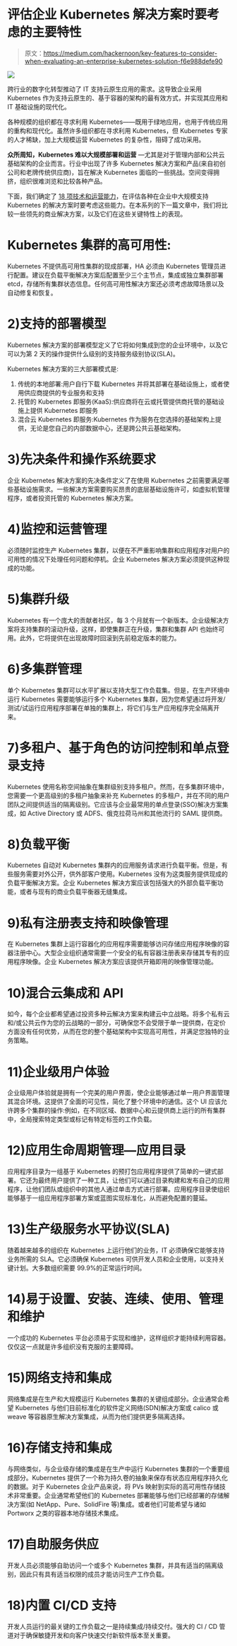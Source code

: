 # 评估企业 Kubernetes 解决方案时要考虑的主要特性

> 原文：<https://medium.com/hackernoon/key-features-to-consider-when-evaluating-an-enterprise-kubernetes-solution-f6e988defe90>

![](img/772fffd148f898810e60d048a6fe9919.png)

跨行业的数字化转型推动了 IT 支持云原生应用的需求。这导致企业采用 Kubernetes 作为支持云原生的、基于容器的架构的最有效方式，并实现其应用和 IT 基础设施的现代化。

各种规模的组织都在寻求利用 Kubernetes——既用于绿地应用，也用于传统应用的重构和现代化。虽然许多组织都在寻求利用 Kubernetes，但 Kubernetes 专家的人才稀缺，加上大规模运营 Kubernetes 的复杂性，阻碍了成功采用。

**众所周知，Kubernetes 难以大规模部署和运营** —尤其是对于管理内部和公共云基础架构的企业而言。行业中出现了许多 Kubernetes 解决方案和产品(来自初创公司和老牌传统供应商)，旨在解决 Kubernetes 面临的一些挑战。空间变得拥挤，组织很难浏览和比较各种产品。

下面，我们确定了 [18 项技术和运营能力](https://platform9.com/blog/key-features-to-consider-when-evaluating-an-enterprise-kubernetes-solution/)，在评估各种在企业中大规模支持 Kubernetes 的解决方案时要考虑这些能力。在本系列的下一篇文章中，我们将比较一些领先的商业解决方案，以及它们在这些关键特性上的表现。

# Kubernetes 集群的高可用性:

Kubernetes 不提供高可用性集群的现成部署，HA 必须由 Kubernetes 管理员进行配置。建议在负载平衡解决方案后配置至少三个主节点，集成或独立集群部署 etcd，存储所有集群状态信息。任何高可用性解决方案还必须考虑故障场景以及自动修复和恢复。

# 2)支持的部署模型

Kubernetes 解决方案的部署模型定义了它将如何集成到您的企业环境中，以及它可以为第 2 天的操作提供什么级别的支持服务级别协议(SLA)。

Kubernetes 解决方案的三大部署模式是:

1.  传统的本地部署:用户自行下载 Kubernetes 并将其部署在基础设施上，或者使用供应商提供的专业服务和支持
2.  托管的 Kubernetes 即服务(KaaS):供应商将在云或托管提供商托管的基础设施上提供 Kubernetes 即服务
3.  混合云 Kubernetes 即服务:Kubernetes 作为服务在您选择的基础架构上提供，无论是您自己的内部数据中心，还是跨公共云基础架构。

# 3)先决条件和操作系统要求

企业 Kubernetes 解决方案的先决条件定义了在使用 Kubernetes 之前需要满足哪些基础设施需求。一些解决方案需要购买昂贵的底层基础设施许可，如虚拟机管理程序，或者投资托管的 Kubernetes 解决方案。

# 4)监控和运营管理

必须随时监控生产 Kubernetes 集群，以便在不严重影响集群和应用程序对用户的可用性的情况下处理任何问题和停机。企业 Kubernetes 解决方案必须提供这种现成的功能。

# 5)集群升级

Kubernetes 有一个庞大的贡献者社区，每 3 个月就有一个新版本。企业级解决方案将支持集群的滚动升级，这样，即使集群正在升级，集群和集群 API 也始终可用。此外，它将提供在出现故障时回滚到先前稳定版本的能力。

# 6)多集群管理

单个 Kubernetes 集群可以水平扩展以支持大型工作负载集。但是，在生产环境中运行 Kubernetes 需要能够运行多个 Kubernetes 集群，因为您希望通过将开发/测试/试运行应用程序部署在单独的集群上，将它们与生产应用程序完全隔离开来。

# 7)多租户、基于角色的访问控制和单点登录支持

Kubernetes 使用名称空间抽象在集群级别支持多租户。然而，在多集群环境中，您需要一个更高级别的多租户抽象来补充 Kubernetes 的多租户，并在不同的用户团队之间提供适当的隔离级别。它应该与企业最常用的单点登录(SSO)解决方案集成，如 Active Directory 或 ADFS、俄克拉荷马州和其他流行的 SAML 提供商。

# 8)负载平衡

Kubernetes 自动对 Kubernetes 集群内的应用服务请求进行负载平衡。但是，有些服务需要对外公开，供外部客户使用。Kubernetes 没有为这类服务提供现成的负载平衡解决方案。企业 Kubernetes 解决方案应该包括强大的外部负载平衡功能，或者与现有的商业负载平衡器无缝集成。

# 9)私有注册表支持和映像管理

在 Kubernetes 集群上运行容器化的应用程序需要能够访问存储应用程序映像的容器注册中心。大型企业组织通常需要一个安全的私有容器注册表来存储其专有的应用程序映像。企业 Kubernetes 解决方案应该提供开箱即用的映像管理功能。

# 10)混合云集成和 API

如今，每个企业都希望通过投资多种云解决方案来构建云中立战略。将多个私有云和/或公共云作为您的云战略的一部分，可确保您不会受限于单一提供商，在定价方面没有任何优势，从而在您的整个基础架构中实现高可用性，并满足您独特的业务策略。

# 11)企业级用户体验

企业级用户体验就是拥有一个完美的用户界面，使企业能够通过单一用户界面管理其混合环境。这提供了全面的可见性，简化了整个环境中的通信。这个 UI 应该允许跨多个集群的操作:例如，在不同区域、数据中心和云提供商上运行的所有集群中，全局搜索特定类型或标记有特定标签的工作负载。

# 12)应用生命周期管理—应用目录

应用程序目录为一组基于 Kubernetes 的预打包应用程序提供了简单的一键式部署。它还为最终用户提供了一种工具，让他们可以通过目录构建和发布自己的应用程序，让他们团队或组织中的其他人通过单击方式进行部署。应用程序目录使组织能够基于一组应用程序部署方案或蓝图实现标准化，从而避免配置的蔓延。

# 13)生产级服务水平协议(SLA)

随着越来越多的组织在 Kubernetes 上运行他们的业务，IT 必须确保它能够支持业务所需的 SLA。它必须确保 Kubernetes 可供开发人员和企业使用，以支持关键计划。大多数组织需要 99.9%的正常运行时间。

# 14)易于设置、安装、连续、使用、管理和维护

一个成功的 Kubernetes 平台必须易于实现和维护，这样组织才能持续利用容器。仅仅这一点就是许多组织没有克服的主要障碍。

# 15)网络支持和集成

网络集成是在生产和大规模运行 Kubernetes 集群的关键组成部分。企业通常会希望 Kubernetes 与他们目前标准化的软件定义网络(SDN)解决方案或 calico 或 weave 等容器原生解决方案集成，从而为他们提供更多隔离选择。

# 16)存储支持和集成

与网络类似，与企业级存储的集成是在生产中运行 Kubernetes 集群的一个重要组成部分。Kubernetes 提供了一个称为持久卷的抽象来保存有状态应用程序持久化的数据。对于 Kubernetes 企业产品来说，将 PVs 映射到实际的高可用性存储技术非常重要。企业通常希望他们的 Kubernetes 部署能够与他们已经部署的存储解决方案(如 NetApp、Pure、SolidFire 等)集成。或者他们可能希望与诸如 Portworx 之类的容器本地存储技术集成。

# 17)自助服务供应

开发人员必须能够自助访问一个或多个 Kubernetes 集群，并具有适当的隔离级别，因此只有具有适当权限的成员才能访问生产工作负载。

# 18)内置 CI/CD 支持

开发人员运行的最关键的工作负载之一是持续集成/持续交付。强大的 CI / CD 管道对于确保敏捷开发和向客户快速交付新软件版本至关重要。